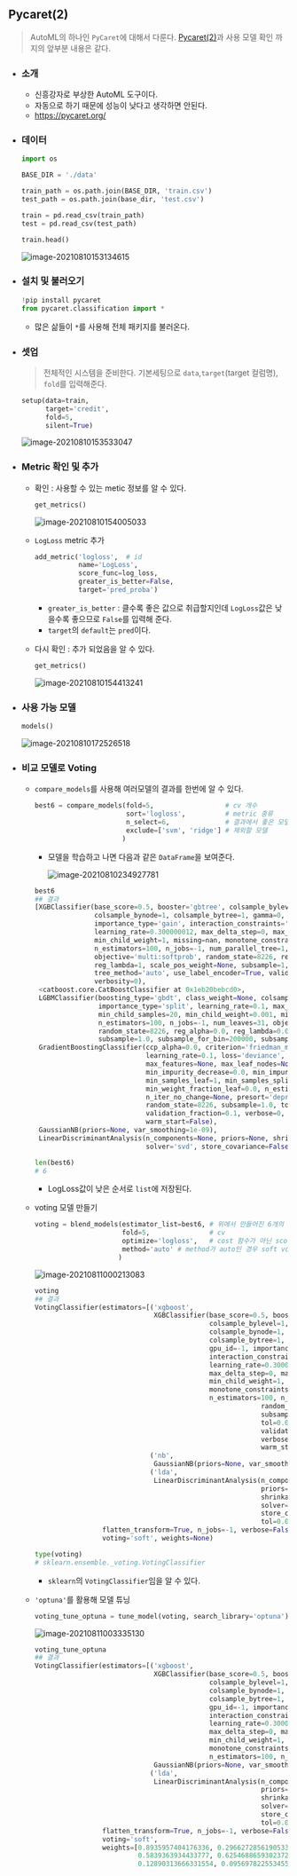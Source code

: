## Pycaret(2)

> AutoML의 하나인 `PyCaret`에 대해서 다룬다. [Pycaret(2)](./Pycaret2.md)과 사용 모델 확인 까지의 앞부분 내용은 같다.



* ### 소개

  *  신흥강자로 부상한 AutoML 도구이다.
  * 자동으로 하기 때문에 성능이 낮다고 생각하면 안된다.
  * https://pycaret.org/



* ### 데이터

  ```python
  import os
  
  BASE_DIR = './data' 
  
  train_path = os.path.join(BASE_DIR, 'train.csv')
  test_path = os.path.join(base_dir, 'test.csv')
  
  train = pd.read_csv(train_path)
  test = pd.read_csv(test_path)
  
  train.head()
  ```

  ![image-20210810153134615](markdown-images/image-20210810153134615.png)



* ### 설치 및 불러오기

  ```python
  !pip install pycaret
  from pycaret.classification import *
  ```

  * 많은 삶들이 `*`를 사용해 전체 패키지를 불러온다.



* ### 셋업

  > 전체적인 시스템을 준비한다. 기본세팅으로 `data`,`target`(target 컬럼명), `fold`를 입력해준다.

  ```python
  setup(data=train,
        target='credit',
        fold=5,
        silent=True)
  ```

  ![image-20210810153533047](markdown-images/image-20210810153533047.png)



* ### Metric 확인 및 추가

  * 확인 : 사용할 수 있는 metic 정보를 알 수 있다.

    ```python
    get_metrics()
    ```

    ![image-20210810154005033](markdown-images/image-20210810154005033.png)

  * `LogLoss` metric 추가

    ```python
    add_metric('logloss',  # id
               name='LogLoss', 
               score_func=log_loss, 
               greater_is_better=False, 
               target='pred_proba')
    ```

    * `greater_is_better` : 클수록 좋은 값으로 취급할지인데 `LogLoss`값은 낮을수록 좋으므로 `False`를 입력해 준다.
    * `target`의 `default`는 `pred`이다.

  * 다시 확인 : 추가 되었음을 알 수 있다.

    ```python
    get_metrics()
    ```

    ![image-20210810154413241](markdown-images/image-20210810154413241.png)





* ### 사용 가능 모델

  ```python
  models()
  ```

  ![image-20210810172526518](markdown-images/image-20210810172526518.png)



* ### 비교 모델로 Voting

  * `compare_models`를 사용해 여러모델의 결과를 한번에 알 수 있다.

    ```python
    best6 = compare_models(fold=5,                  # cv 개수
                           sort='logloss',          # metric 종류
                           n_select=6,              # 결과에서 좋은 모델 선택할 개수
                           exclude=['svm', 'ridge'] # 제외할 모델
                          )
    ```

    * 모델을 학습하고 나면 다음과 같은 `DataFrame`을 보여준다.

      ![image-20210810234927781](markdown-images/image-20210810234927781.png)

    ```python
    best6
    ## 결과
    [XGBClassifier(base_score=0.5, booster='gbtree', colsample_bylevel=1,
                   colsample_bynode=1, colsample_bytree=1, gamma=0, gpu_id=-1,
                   importance_type='gain', interaction_constraints='',
                   learning_rate=0.300000012, max_delta_step=0, max_depth=6,
                   min_child_weight=1, missing=nan, monotone_constraints='()',
                   n_estimators=100, n_jobs=-1, num_parallel_tree=1,
                   objective='multi:softprob', random_state=8226, reg_alpha=0,
                   reg_lambda=1, scale_pos_weight=None, subsample=1,
                   tree_method='auto', use_label_encoder=True, validate_parameters=1,
                   verbosity=0),
     <catboost.core.CatBoostClassifier at 0x1eb20bebcd0>,
     LGBMClassifier(boosting_type='gbdt', class_weight=None, colsample_bytree=1.0,
                    importance_type='split', learning_rate=0.1, max_depth=-1,
                    min_child_samples=20, min_child_weight=0.001, min_split_gain=0.0,
                    n_estimators=100, n_jobs=-1, num_leaves=31, objective=None,
                    random_state=8226, reg_alpha=0.0, reg_lambda=0.0, silent=True,
                    subsample=1.0, subsample_for_bin=200000, subsample_freq=0),
     GradientBoostingClassifier(ccp_alpha=0.0, criterion='friedman_mse', init=None,
                                learning_rate=0.1, loss='deviance', max_depth=3,
                                max_features=None, max_leaf_nodes=None,
                                min_impurity_decrease=0.0, min_impurity_split=None,
                                min_samples_leaf=1, min_samples_split=2,
                                min_weight_fraction_leaf=0.0, n_estimators=100,
                                n_iter_no_change=None, presort='deprecated',
                                random_state=8226, subsample=1.0, tol=0.0001,
                                validation_fraction=0.1, verbose=0,
                                warm_start=False),
     GaussianNB(priors=None, var_smoothing=1e-09),
     LinearDiscriminantAnalysis(n_components=None, priors=None, shrinkage=None,
                                solver='svd', store_covariance=False, tol=0.0001)]
    ```

    ```python
    len(best6)
    # 6
    ```

    * LogLoss값이 낮은 순서로 `list`에 저장된다.

  * voting 모델 만들기

    ```python
    voting = blend_models(estimator_list=best6, # 위에서 만들어진 6개의 모델이 담긴 list
                          fold=5,               # cv
                          optimize='logloss',   # cost 함수가 아닌 score같다.
                          method='auto' # method가 auto인 경우 soft voting을 사용하고 불가능한 모델이 있다면 hard voting을 시도한다.
                         )
    ```

    ![image-20210811000213083](markdown-images/image-20210811000213083.png)

    ```python
    voting
    ## 결과
    VotingClassifier(estimators=[('xgboost',
                                  XGBClassifier(base_score=0.5, booster='gbtree',
                                                colsample_bylevel=1,
                                                colsample_bynode=1,
                                                colsample_bytree=1, gamma=0,
                                                gpu_id=-1, importance_type='gain',
                                                interaction_constraints='',
                                                learning_rate=0.300000012,
                                                max_delta_step=0, max_depth=6,
                                                min_child_weight=1, missing=nan,
                                                monotone_constraints='()',
                                                n_estimators=100, n_jobs=-1...
                                                             random_state=8226,
                                                             subsample=1.0,
                                                             tol=0.0001,
                                                             validation_fraction=0.1,
                                                             verbose=0,
                                                             warm_start=False)),
                                 ('nb',
                                  GaussianNB(priors=None, var_smoothing=1e-09)),
                                 ('lda',
                                  LinearDiscriminantAnalysis(n_components=None,
                                                             priors=None,
                                                             shrinkage=None,
                                                             solver='svd',
                                                             store_covariance=False,
                                                             tol=0.0001))],
                     flatten_transform=True, n_jobs=-1, verbose=False,
                     voting='soft', weights=None)
    ```

    ```python
    type(voting)
    # sklearn.ensemble._voting.VotingClassifier
    ```

    * `sklearn`의 `VotingClassifier`임을 알 수 있다.

  * `'optuna'`를 활용해 모델 튜닝

    ```python
    voting_tune_optuna = tune_model(voting, search_library='optuna')
    ```

    ![image-20210811003335130](markdown-images/image-20210811003335130.png)

    ```python
    voting_tune_optuna
    ## 결과
    VotingClassifier(estimators=[('xgboost',
                                  XGBClassifier(base_score=0.5, booster='gbtree',
                                                colsample_bylevel=1,
                                                colsample_bynode=1,
                                                colsample_bytree=1, gamma=0,
                                                gpu_id=-1, importance_type='gain',
                                                interaction_constraints='',
                                                learning_rate=0.300000012,
                                                max_delta_step=0, max_depth=6,
                                                min_child_weight=1, missing=nan,
                                                monotone_constraints='()',
                                                n_estimators=100, n_jobs=-1...
                                  GaussianNB(priors=None, var_smoothing=1e-09)),
                                 ('lda',
                                  LinearDiscriminantAnalysis(n_components=None,
                                                             priors=None,
                                                             shrinkage=None,
                                                             solver='svd',
                                                             store_covariance=False,
                                                             tol=0.0001))],
                     flatten_transform=True, n_jobs=-1, verbose=False,
                     voting='soft',
                     weights=[0.8935957404176336, 0.2966272856190533,
                              0.5839363934433777, 0.6254688659302372,
                              0.12890313666331554, 0.09569782255345581])
    ```

    
